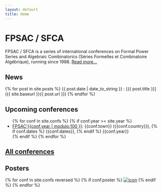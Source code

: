 ```yaml
---
layout: default
title: Home
---
```


# FPSAC / SFCA

FPSAC / SFCA is a series of international conferences on Formal Power
Series and Algebraic Combinatorics (Séries Formelles et Combinatoire
Algébrique), running since 1988. [Read more...](about)

## News

{% for post in site.posts %}
{{ post.date | date_to_string }}
: [{{ post.title }}]({{ site.baseurl }}{{ post.url }})
{% endfor %}

## Upcoming conferences

<ul>
  {% for conf in site.confs %}
    {% if conf.year >= site.year %}
      <li><a href="{{ conf.url }}">FPSAC'{{conf.year | modulo:100 }}</a>: {{conf.town}} ({{conf.country}}),
        {% if conf.dates %} {{conf.dates}}, {% endif %}
        {{conf.year}}
      </li>
    {% endif %}
  {% endfor %}
</ul>

## [All conferences](confs)

## Posters

<div>
{% for conf in site.confs reversed %}
  {% if conf.poster %}
    <a href="{{ conf.url }}"><img class="posterarray" src="{{site.baseurl}}/public/thumbnails/{{conf.poster}}" alt="icon"></a>
  {% endif %}
{% endfor %}
</div>
